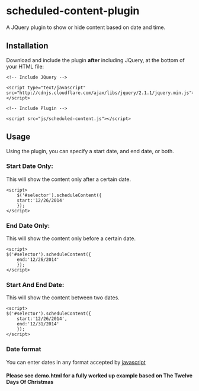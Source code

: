 # scheduled-content-plugin

A JQuery plugin to show or hide content based on date and time.

## Installation

Download and include the plugin **after** including JQuery, at the bottom of your HTML file:

```
<!-- Include JQuery -->

<script type="text/javascript" src="http://cdnjs.cloudflare.com/ajax/libs/jquery/2.1.1/jquery.min.js"></script>

<!-- Include Plugin -->

<script src="js/scheduled-content.js"></script>
```

## Usage

Using the plugin, you can specify a start date, and end date, or both.

### Start Date Only:

This will show the content only after a certain date.

```
<script>
	$('#selector').scheduleContent({
	start:'12/26/2014'
	});
</script>
```

### End Date Only:

This will show the content only before a certain date.

```
<script>
$('#selector').scheduleContent({
	end:'12/26/2014'
	});
</script>
```

### Start And End Date:

This will show the content between two dates.

```
<script>
$('#selector').scheduleContent({
	start:'12/26/2014',
	end:'12/31/2014'
	});
</script>
```

### Date format

You can enter dates in any format accepted by [javascript](http://msdn.microsoft.com/en-us/library/ie/ff743760%28v=vs.94%29.aspx)

#### Please see demo.html for a fully worked up example based on The Twelve Days Of Christmas
